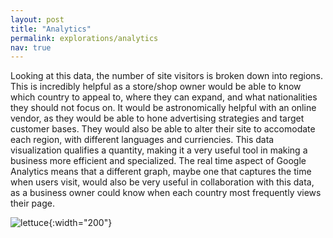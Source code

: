 ```yaml
---
layout: post
title: "Analytics"
permalink: explorations/analytics
nav: true
---
```


Looking at this data, the number of site visitors is broken down into regions. This is 
incredibly helpful as a store/shop owner would be able to know which country to appeal to, 
where they can expand, and what nationalities they should not focus on. 
It would be astronomically helpful with an online vendor, as they would be able to 
hone advertising strategies and target customer bases. They would also be able to
alter their site to accomodate each region, with different languages and curriencies. 
This data visualization qualifies a quantity, making it a very useful tool in making 
a business more efficient and specialized. The real time aspect of Google Analytics
means that a different graph, maybe one that captures the time when users visit,
would also be very useful in collaboration with 
this data, as a business owner could know when each country most frequently views
their page. 

 
 
 ![lettuce](assets/images/Screen_Shot_2024-02-23_at_3.39.04_PM.png){:width="200"}
